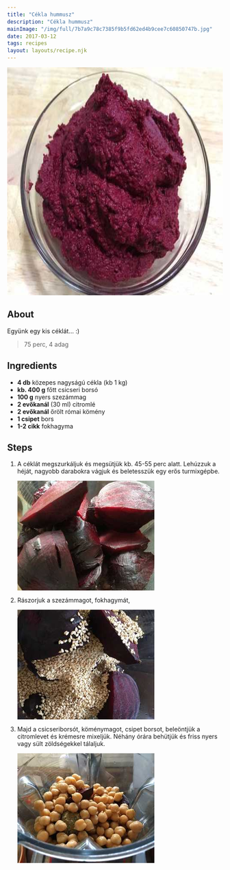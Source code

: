 ```yaml
---
title: "Cékla hummusz"
description: "Cékla hummusz"
mainImage: "/img/full/7b7a9c78c7385f9b5fd62ed4b9cee7c60850747b.jpg"
date: 2017-03-12
tags: recipes
layout: layouts/recipe.njk
---
```

                            
<p align="center"><a href="https://cookpad.com/hu/receptek/2214646-cekla-hummusz" rel="Recipe source page"><img width="751" height="532" src="/img/full/7b7a9c78c7385f9b5fd62ed4b9cee7c60850747b.jpg"/></a></p>

## About
<p class="mb-sm">Együnk egy kis céklát... :)</p>

> 75 perc, 4 adag 

## Ingredients
* **4 db** közepes nagyságú cékla (kb 1 kg)
* **kb. 400 g** főtt csicseri borsó
* **100 g** nyers szezámmag
* **2 evőkanál** (30 ml) citromlé
* **2 evőkanál** őrölt római kömény
* **1 csipet** bors
* **1-2 cikk** fokhagyma

## Steps

1. A céklát megszurkáljuk és megsütjük kb. 45-55 perc alatt. Lehúzzuk a héját, nagyobb darabokra vágjuk és beletesszük egy erős turmixgépbe.
 
    <p><img width="320" height="256" align="left" src="/img/full/24beb263b89e1ea728f2239f05a354f6587112d9.jpg"/></p><div style="clear: both"/>

2. Rászorjuk a szezámmagot, fokhagymát,
 
    <p><img width="320" height="256" align="left" src="/img/full/2bc4576cfacc44d42d857c1bab3318d99d4ed707.jpg"/></p><div style="clear: both"/>

3. Majd a csicseriborsót, köménymagot, csipet borsot, beleöntjük a citromlevet és krémesre mixeljük. Néhány órára behütjük és friss nyers vagy sült zöldségekkel tálaljuk.
 
    <p><img width="320" height="256" align="left" src="/img/full/69e93bbaa65cbb315018afcb15a7ed452e1e6b4c.jpg"/></p><div style="clear: both"/>

